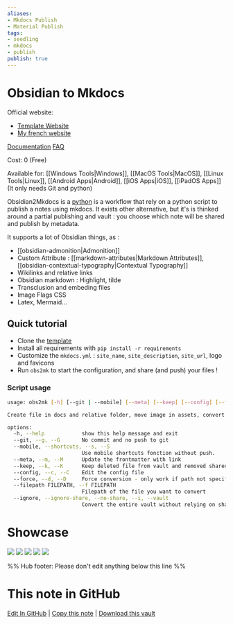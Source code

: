 ```yaml
---
aliases: 
- Mkdocs Publish
- Material Publish
tags:
- seedling
- mkdocs
- publish
publish: true
---
```


# Obsidian to Mkdocs

Official website: 
- [Template Website](https://mara-li.github.io/mkdocs_obsidian_template/)
- [My french website](https://www.mara-li.fr/)

[Documentation](https://github.com/Mara-Li/mkdocs_obsidian_publish)
[FAQ](https://github.com/Mara-Li/mkdocs_obsidian_template/wiki/Q&A/)

Cost: 0 (Free)

Available for: [[Windows Tools|Windows]], [[MacOS Tools|MacOS]], [[Linux Tools|Linux]], [[Android Apps|Android]], [[iOS Apps|iOS]], [[iPadOS Apps]] (It only needs Git and python)

Obsidian2Mkdocs is a [python](https://www.python.org/) is a workflow that rely on a python script to publish a notes using mkdocs. It exists other alternative, but it's is thinked around a partial publishing and vault : you choose which note will be shared and publish by metadata. 

It supports a lot of Obsidian things, as :
- [[obsidian-admonition|Admonition]]
- Custom Attribute : [[markdown-attributes|Markdown Attributes]], [[obsidian-contextual-typography|Contextual Typography]]
- Wikilinks and relative links
- Obsidian markdown : Highlight, tilde
- Transclusion and embeding files
- Image Flags CSS
- Latex, Mermaid… 

## Quick tutorial

- Clone the [template](https://github.com/Mara-Li/mkdocs_obsidian_template#readme)
- Install all requirements with `pip install -r requirements`
- Customize the `mkdocs.yml` : `site_name`, `site_description`, `site_url`, logo and favicons
 - Run `obs2mk` to start the configuration, and share (and push) your files !

### Script usage
```sh
usage: obs2mk [-h] [--git | --mobile] [--meta] [--keep] [--config] [--force] [--filepath FILEPATH | --ignore]

Create file in docs and relative folder, move image in assets, convert admonition code_blocks, add links and push.

options:
  -h, --help            show this help message and exit
  --git, --g, --G       No commit and no push to git
  --mobile, --shortcuts, --s, --S
                        Use mobile shortcuts fonction without push.
  --meta, --m, --M      Update the frontmatter with link
  --keep, --k, --K      Keep deleted file from vault and removed shared file
  --config, --c, --C    Edit the config file
  --force, --d, --D     Force conversion - only work if path not specified
  --filepath FILEPATH, --f FILEPATH
                        Filepath of the file you want to convert
  --ignore, --ignore-share, --no-share, --i, --vault
                        Convert the entire vault without relying on share state.
```

# Showcase
![](https://github.com/Mara-Li/mkdocs_obsidian_template/raw/main/screenshot/image_1.png)
![](https://github.com/Mara-Li/mkdocs_obsidian_template/raw/main/screenshot/image_2.png)
![](https://github.com/Mara-Li/mkdocs_obsidian_publish/raw/main/screenshot/image_3.png)
![](https://github.com/Mara-Li/mkdocs_obsidian_publish/raw/main/screenshot/image_4.png)
![](https://github.com/Mara-Li/mkdocs_embed_file_plugins/raw/main/docs/note3.png)

%% Hub footer: Please don't edit anything below this line %%

# This note in GitHub

<span class="git-footer">[Edit In GitHub](https://github.dev/obsidian-community/obsidian-hub/blob/main/06%20-%20Inbox/Yet%20Another%20Free%20Publish%20Alternative.md "git-hub-edit-note") | [Copy this note](https://raw.githubusercontent.com/obsidian-community/obsidian-hub/main/06%20-%20Inbox/Yet%20Another%20Free%20Publish%20Alternative.md "git-hub-copy-note") | [Download this vault](https://github.com/obsidian-community/obsidian-hub/archive/refs/heads/main.zip "git-hub-download-vault") </span>
